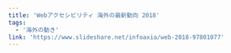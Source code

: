 ```yaml
---
title: 'Webアクセシビリティ 海外の最新動向 2018'
tags:
  - '海外の動き'
link: 'https://www.slideshare.net/infoaxia/web-2018-97801077'
---
```

